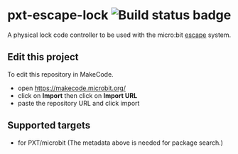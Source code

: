 # pxt-escape-lock ![Build status badge](https://github.com/pelikhan/pxt-escape-lock/workflows/MakeCode/badge.svg)

A physical lock code controller to be used
with the micro:bit [escape](https://github.com/pelikhan/pxt-escape) system.

## Edit this project

To edit this repository in MakeCode.

* open https://makecode.microbit.org/
* click on **Import** then click on **Import URL**
* paste the repository URL and click import

## Supported targets

* for PXT/microbit
(The metadata above is needed for package search.)

